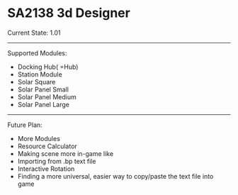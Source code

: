 # SA2138 3d Designer
Current State: 1.01

------------


Supported Modules:
- Docking Hub( =Hub)
- Station Module
- Solar Square
- Solar Panel Small
- Solar Panel Medium
- Solar Panel Large
------------

Future Plan:
- More Modules
- Resource Calculator
- Making scene more in-game like
- Importing from .bp text file
- Interactive Rotation
- Finding a more universal, easier way to copy/paste the text file into game
